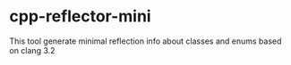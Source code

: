 cpp-reflector-mini
==================

This tool generate minimal reflection info about classes and enums based on clang 3.2
